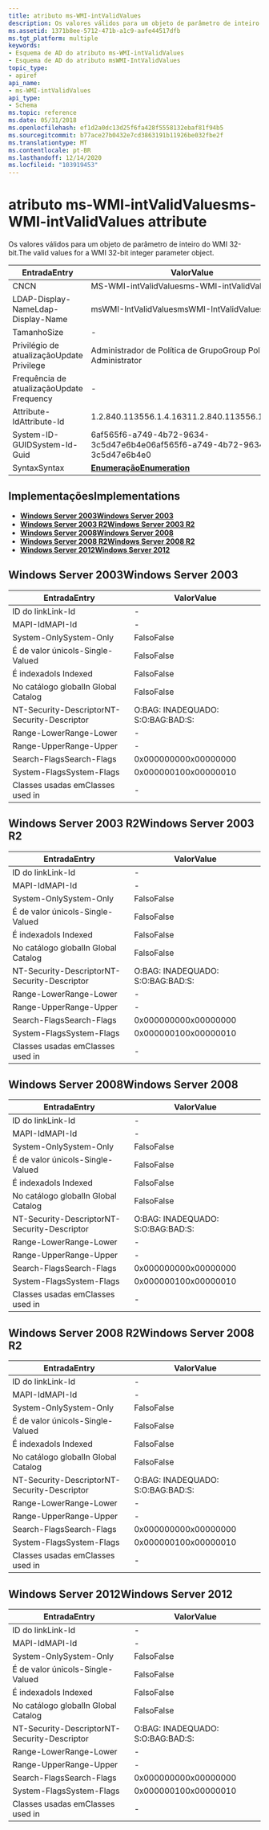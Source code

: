 ```yaml
---
title: atributo ms-WMI-intValidValues
description: Os valores válidos para um objeto de parâmetro de inteiro do WMI 32-bit.
ms.assetid: 1371b8ee-5712-471b-a1c9-aafe44517dfb
ms.tgt_platform: multiple
keywords:
- Esquema de AD do atributo ms-WMI-intValidValues
- Esquema de AD do atributo msWMI-IntValidValues
topic_type:
- apiref
api_name:
- ms-WMI-intValidValues
api_type:
- Schema
ms.topic: reference
ms.date: 05/31/2018
ms.openlocfilehash: ef1d2a0dc13d25f6fa428f5558132ebaf81f94b5
ms.sourcegitcommit: b77ace27b0432e7cd3863191b11926be032fbe2f
ms.translationtype: MT
ms.contentlocale: pt-BR
ms.lasthandoff: 12/14/2020
ms.locfileid: "103919453"
---
```

# <a name="ms-wmi-intvalidvalues-attribute"></a><span data-ttu-id="fb794-105">atributo ms-WMI-intValidValues</span><span class="sxs-lookup"><span data-stu-id="fb794-105">ms-WMI-intValidValues attribute</span></span>

<span data-ttu-id="fb794-106">Os valores válidos para um objeto de parâmetro de inteiro do WMI 32-bit.</span><span class="sxs-lookup"><span data-stu-id="fb794-106">The valid values for a WMI 32-bit integer parameter object.</span></span>



| <span data-ttu-id="fb794-107">Entrada</span><span class="sxs-lookup"><span data-stu-id="fb794-107">Entry</span></span> | <span data-ttu-id="fb794-108">Valor</span><span class="sxs-lookup"><span data-stu-id="fb794-108">Value</span></span> |
|-------------------|--------------------------------------|
| <span data-ttu-id="fb794-109">CN</span><span class="sxs-lookup"><span data-stu-id="fb794-109">CN</span></span>                | <span data-ttu-id="fb794-110">MS-WMI-intValidValues</span><span class="sxs-lookup"><span data-stu-id="fb794-110">ms-WMI-intValidValues</span></span>                |
| <span data-ttu-id="fb794-111">LDAP-Display-Name</span><span class="sxs-lookup"><span data-stu-id="fb794-111">Ldap-Display-Name</span></span> | <span data-ttu-id="fb794-112">msWMI-IntValidValues</span><span class="sxs-lookup"><span data-stu-id="fb794-112">msWMI-IntValidValues</span></span>                 |
| <span data-ttu-id="fb794-113">Tamanho</span><span class="sxs-lookup"><span data-stu-id="fb794-113">Size</span></span>              | \-                                   |
| <span data-ttu-id="fb794-114">Privilégio de atualização</span><span class="sxs-lookup"><span data-stu-id="fb794-114">Update Privilege</span></span>  | <span data-ttu-id="fb794-115">Administrador de Política de Grupo</span><span class="sxs-lookup"><span data-stu-id="fb794-115">Group Policy Administrator</span></span>           |
| <span data-ttu-id="fb794-116">Frequência de atualização</span><span class="sxs-lookup"><span data-stu-id="fb794-116">Update Frequency</span></span>  | \-                                   |
| <span data-ttu-id="fb794-117">Attribute-Id</span><span class="sxs-lookup"><span data-stu-id="fb794-117">Attribute-Id</span></span>      | <span data-ttu-id="fb794-118">1.2.840.113556.1.4.1631</span><span class="sxs-lookup"><span data-stu-id="fb794-118">1.2.840.113556.1.4.1631</span></span>              |
| <span data-ttu-id="fb794-119">System-ID-GUID</span><span class="sxs-lookup"><span data-stu-id="fb794-119">System-Id-Guid</span></span>    | <span data-ttu-id="fb794-120">6af565f6-a749-4b72-9634-3c5d47e6b4e0</span><span class="sxs-lookup"><span data-stu-id="fb794-120">6af565f6-a749-4b72-9634-3c5d47e6b4e0</span></span> |
| <span data-ttu-id="fb794-121">Syntax</span><span class="sxs-lookup"><span data-stu-id="fb794-121">Syntax</span></span>            | [<span data-ttu-id="fb794-122">**Enumeração**</span><span class="sxs-lookup"><span data-stu-id="fb794-122">**Enumeration**</span></span>](s-enumeration.md) |



## <a name="implementations"></a><span data-ttu-id="fb794-123">Implementações</span><span class="sxs-lookup"><span data-stu-id="fb794-123">Implementations</span></span>

-   [<span data-ttu-id="fb794-124">**Windows Server 2003**</span><span class="sxs-lookup"><span data-stu-id="fb794-124">**Windows Server 2003**</span></span>](#windows-server-2003)
-   [<span data-ttu-id="fb794-125">**Windows Server 2003 R2**</span><span class="sxs-lookup"><span data-stu-id="fb794-125">**Windows Server 2003 R2**</span></span>](#windows-server-2003-r2)
-   [<span data-ttu-id="fb794-126">**Windows Server 2008**</span><span class="sxs-lookup"><span data-stu-id="fb794-126">**Windows Server 2008**</span></span>](#windows-server-2008)
-   [<span data-ttu-id="fb794-127">**Windows Server 2008 R2**</span><span class="sxs-lookup"><span data-stu-id="fb794-127">**Windows Server 2008 R2**</span></span>](#windows-server-2008-r2)
-   [<span data-ttu-id="fb794-128">**Windows Server 2012**</span><span class="sxs-lookup"><span data-stu-id="fb794-128">**Windows Server 2012**</span></span>](#windows-server-2012)

## <a name="windows-server-2003"></a><span data-ttu-id="fb794-129">Windows Server 2003</span><span class="sxs-lookup"><span data-stu-id="fb794-129">Windows Server 2003</span></span>



| <span data-ttu-id="fb794-130">Entrada</span><span class="sxs-lookup"><span data-stu-id="fb794-130">Entry</span></span> | <span data-ttu-id="fb794-131">Valor</span><span class="sxs-lookup"><span data-stu-id="fb794-131">Value</span></span> |
|------------------------|--------------|
| <span data-ttu-id="fb794-132">ID do link</span><span class="sxs-lookup"><span data-stu-id="fb794-132">Link-Id</span></span>                | \-           |
| <span data-ttu-id="fb794-133">MAPI-Id</span><span class="sxs-lookup"><span data-stu-id="fb794-133">MAPI-Id</span></span>                | \-           |
| <span data-ttu-id="fb794-134">System-Only</span><span class="sxs-lookup"><span data-stu-id="fb794-134">System-Only</span></span>            | <span data-ttu-id="fb794-135">Falso</span><span class="sxs-lookup"><span data-stu-id="fb794-135">False</span></span>        |
| <span data-ttu-id="fb794-136">É de valor único</span><span class="sxs-lookup"><span data-stu-id="fb794-136">Is-Single-Valued</span></span>       | <span data-ttu-id="fb794-137">Falso</span><span class="sxs-lookup"><span data-stu-id="fb794-137">False</span></span>        |
| <span data-ttu-id="fb794-138">É indexado</span><span class="sxs-lookup"><span data-stu-id="fb794-138">Is Indexed</span></span>             | <span data-ttu-id="fb794-139">Falso</span><span class="sxs-lookup"><span data-stu-id="fb794-139">False</span></span>        |
| <span data-ttu-id="fb794-140">No catálogo global</span><span class="sxs-lookup"><span data-stu-id="fb794-140">In Global Catalog</span></span>      | <span data-ttu-id="fb794-141">Falso</span><span class="sxs-lookup"><span data-stu-id="fb794-141">False</span></span>        |
| <span data-ttu-id="fb794-142">NT-Security-Descriptor</span><span class="sxs-lookup"><span data-stu-id="fb794-142">NT-Security-Descriptor</span></span> | <span data-ttu-id="fb794-143">O:BAG: INADEQUADO: S:</span><span class="sxs-lookup"><span data-stu-id="fb794-143">O:BAG:BAD:S:</span></span> |
| <span data-ttu-id="fb794-144">Range-Lower</span><span class="sxs-lookup"><span data-stu-id="fb794-144">Range-Lower</span></span>            | \-           |
| <span data-ttu-id="fb794-145">Range-Upper</span><span class="sxs-lookup"><span data-stu-id="fb794-145">Range-Upper</span></span>            | \-           |
| <span data-ttu-id="fb794-146">Search-Flags</span><span class="sxs-lookup"><span data-stu-id="fb794-146">Search-Flags</span></span>           | <span data-ttu-id="fb794-147">0x00000000</span><span class="sxs-lookup"><span data-stu-id="fb794-147">0x00000000</span></span>   |
| <span data-ttu-id="fb794-148">System-Flags</span><span class="sxs-lookup"><span data-stu-id="fb794-148">System-Flags</span></span>           | <span data-ttu-id="fb794-149">0x00000010</span><span class="sxs-lookup"><span data-stu-id="fb794-149">0x00000010</span></span>   |
| <span data-ttu-id="fb794-150">Classes usadas em</span><span class="sxs-lookup"><span data-stu-id="fb794-150">Classes used in</span></span>        | \-           |



## <a name="windows-server-2003-r2"></a><span data-ttu-id="fb794-151">Windows Server 2003 R2</span><span class="sxs-lookup"><span data-stu-id="fb794-151">Windows Server 2003 R2</span></span>



| <span data-ttu-id="fb794-152">Entrada</span><span class="sxs-lookup"><span data-stu-id="fb794-152">Entry</span></span> | <span data-ttu-id="fb794-153">Valor</span><span class="sxs-lookup"><span data-stu-id="fb794-153">Value</span></span> |
|------------------------|--------------|
| <span data-ttu-id="fb794-154">ID do link</span><span class="sxs-lookup"><span data-stu-id="fb794-154">Link-Id</span></span>                | \-           |
| <span data-ttu-id="fb794-155">MAPI-Id</span><span class="sxs-lookup"><span data-stu-id="fb794-155">MAPI-Id</span></span>                | \-           |
| <span data-ttu-id="fb794-156">System-Only</span><span class="sxs-lookup"><span data-stu-id="fb794-156">System-Only</span></span>            | <span data-ttu-id="fb794-157">Falso</span><span class="sxs-lookup"><span data-stu-id="fb794-157">False</span></span>        |
| <span data-ttu-id="fb794-158">É de valor único</span><span class="sxs-lookup"><span data-stu-id="fb794-158">Is-Single-Valued</span></span>       | <span data-ttu-id="fb794-159">Falso</span><span class="sxs-lookup"><span data-stu-id="fb794-159">False</span></span>        |
| <span data-ttu-id="fb794-160">É indexado</span><span class="sxs-lookup"><span data-stu-id="fb794-160">Is Indexed</span></span>             | <span data-ttu-id="fb794-161">Falso</span><span class="sxs-lookup"><span data-stu-id="fb794-161">False</span></span>        |
| <span data-ttu-id="fb794-162">No catálogo global</span><span class="sxs-lookup"><span data-stu-id="fb794-162">In Global Catalog</span></span>      | <span data-ttu-id="fb794-163">Falso</span><span class="sxs-lookup"><span data-stu-id="fb794-163">False</span></span>        |
| <span data-ttu-id="fb794-164">NT-Security-Descriptor</span><span class="sxs-lookup"><span data-stu-id="fb794-164">NT-Security-Descriptor</span></span> | <span data-ttu-id="fb794-165">O:BAG: INADEQUADO: S:</span><span class="sxs-lookup"><span data-stu-id="fb794-165">O:BAG:BAD:S:</span></span> |
| <span data-ttu-id="fb794-166">Range-Lower</span><span class="sxs-lookup"><span data-stu-id="fb794-166">Range-Lower</span></span>            | \-           |
| <span data-ttu-id="fb794-167">Range-Upper</span><span class="sxs-lookup"><span data-stu-id="fb794-167">Range-Upper</span></span>            | \-           |
| <span data-ttu-id="fb794-168">Search-Flags</span><span class="sxs-lookup"><span data-stu-id="fb794-168">Search-Flags</span></span>           | <span data-ttu-id="fb794-169">0x00000000</span><span class="sxs-lookup"><span data-stu-id="fb794-169">0x00000000</span></span>   |
| <span data-ttu-id="fb794-170">System-Flags</span><span class="sxs-lookup"><span data-stu-id="fb794-170">System-Flags</span></span>           | <span data-ttu-id="fb794-171">0x00000010</span><span class="sxs-lookup"><span data-stu-id="fb794-171">0x00000010</span></span>   |
| <span data-ttu-id="fb794-172">Classes usadas em</span><span class="sxs-lookup"><span data-stu-id="fb794-172">Classes used in</span></span>        | \-           |



## <a name="windows-server-2008"></a><span data-ttu-id="fb794-173">Windows Server 2008</span><span class="sxs-lookup"><span data-stu-id="fb794-173">Windows Server 2008</span></span>



| <span data-ttu-id="fb794-174">Entrada</span><span class="sxs-lookup"><span data-stu-id="fb794-174">Entry</span></span> | <span data-ttu-id="fb794-175">Valor</span><span class="sxs-lookup"><span data-stu-id="fb794-175">Value</span></span> |
|------------------------|--------------|
| <span data-ttu-id="fb794-176">ID do link</span><span class="sxs-lookup"><span data-stu-id="fb794-176">Link-Id</span></span>                | \-           |
| <span data-ttu-id="fb794-177">MAPI-Id</span><span class="sxs-lookup"><span data-stu-id="fb794-177">MAPI-Id</span></span>                | \-           |
| <span data-ttu-id="fb794-178">System-Only</span><span class="sxs-lookup"><span data-stu-id="fb794-178">System-Only</span></span>            | <span data-ttu-id="fb794-179">Falso</span><span class="sxs-lookup"><span data-stu-id="fb794-179">False</span></span>        |
| <span data-ttu-id="fb794-180">É de valor único</span><span class="sxs-lookup"><span data-stu-id="fb794-180">Is-Single-Valued</span></span>       | <span data-ttu-id="fb794-181">Falso</span><span class="sxs-lookup"><span data-stu-id="fb794-181">False</span></span>        |
| <span data-ttu-id="fb794-182">É indexado</span><span class="sxs-lookup"><span data-stu-id="fb794-182">Is Indexed</span></span>             | <span data-ttu-id="fb794-183">Falso</span><span class="sxs-lookup"><span data-stu-id="fb794-183">False</span></span>        |
| <span data-ttu-id="fb794-184">No catálogo global</span><span class="sxs-lookup"><span data-stu-id="fb794-184">In Global Catalog</span></span>      | <span data-ttu-id="fb794-185">Falso</span><span class="sxs-lookup"><span data-stu-id="fb794-185">False</span></span>        |
| <span data-ttu-id="fb794-186">NT-Security-Descriptor</span><span class="sxs-lookup"><span data-stu-id="fb794-186">NT-Security-Descriptor</span></span> | <span data-ttu-id="fb794-187">O:BAG: INADEQUADO: S:</span><span class="sxs-lookup"><span data-stu-id="fb794-187">O:BAG:BAD:S:</span></span> |
| <span data-ttu-id="fb794-188">Range-Lower</span><span class="sxs-lookup"><span data-stu-id="fb794-188">Range-Lower</span></span>            | \-           |
| <span data-ttu-id="fb794-189">Range-Upper</span><span class="sxs-lookup"><span data-stu-id="fb794-189">Range-Upper</span></span>            | \-           |
| <span data-ttu-id="fb794-190">Search-Flags</span><span class="sxs-lookup"><span data-stu-id="fb794-190">Search-Flags</span></span>           | <span data-ttu-id="fb794-191">0x00000000</span><span class="sxs-lookup"><span data-stu-id="fb794-191">0x00000000</span></span>   |
| <span data-ttu-id="fb794-192">System-Flags</span><span class="sxs-lookup"><span data-stu-id="fb794-192">System-Flags</span></span>           | <span data-ttu-id="fb794-193">0x00000010</span><span class="sxs-lookup"><span data-stu-id="fb794-193">0x00000010</span></span>   |
| <span data-ttu-id="fb794-194">Classes usadas em</span><span class="sxs-lookup"><span data-stu-id="fb794-194">Classes used in</span></span>        | \-           |



## <a name="windows-server-2008-r2"></a><span data-ttu-id="fb794-195">Windows Server 2008 R2</span><span class="sxs-lookup"><span data-stu-id="fb794-195">Windows Server 2008 R2</span></span>



| <span data-ttu-id="fb794-196">Entrada</span><span class="sxs-lookup"><span data-stu-id="fb794-196">Entry</span></span> | <span data-ttu-id="fb794-197">Valor</span><span class="sxs-lookup"><span data-stu-id="fb794-197">Value</span></span> |
|------------------------|--------------|
| <span data-ttu-id="fb794-198">ID do link</span><span class="sxs-lookup"><span data-stu-id="fb794-198">Link-Id</span></span>                | \-           |
| <span data-ttu-id="fb794-199">MAPI-Id</span><span class="sxs-lookup"><span data-stu-id="fb794-199">MAPI-Id</span></span>                | \-           |
| <span data-ttu-id="fb794-200">System-Only</span><span class="sxs-lookup"><span data-stu-id="fb794-200">System-Only</span></span>            | <span data-ttu-id="fb794-201">Falso</span><span class="sxs-lookup"><span data-stu-id="fb794-201">False</span></span>        |
| <span data-ttu-id="fb794-202">É de valor único</span><span class="sxs-lookup"><span data-stu-id="fb794-202">Is-Single-Valued</span></span>       | <span data-ttu-id="fb794-203">Falso</span><span class="sxs-lookup"><span data-stu-id="fb794-203">False</span></span>        |
| <span data-ttu-id="fb794-204">É indexado</span><span class="sxs-lookup"><span data-stu-id="fb794-204">Is Indexed</span></span>             | <span data-ttu-id="fb794-205">Falso</span><span class="sxs-lookup"><span data-stu-id="fb794-205">False</span></span>        |
| <span data-ttu-id="fb794-206">No catálogo global</span><span class="sxs-lookup"><span data-stu-id="fb794-206">In Global Catalog</span></span>      | <span data-ttu-id="fb794-207">Falso</span><span class="sxs-lookup"><span data-stu-id="fb794-207">False</span></span>        |
| <span data-ttu-id="fb794-208">NT-Security-Descriptor</span><span class="sxs-lookup"><span data-stu-id="fb794-208">NT-Security-Descriptor</span></span> | <span data-ttu-id="fb794-209">O:BAG: INADEQUADO: S:</span><span class="sxs-lookup"><span data-stu-id="fb794-209">O:BAG:BAD:S:</span></span> |
| <span data-ttu-id="fb794-210">Range-Lower</span><span class="sxs-lookup"><span data-stu-id="fb794-210">Range-Lower</span></span>            | \-           |
| <span data-ttu-id="fb794-211">Range-Upper</span><span class="sxs-lookup"><span data-stu-id="fb794-211">Range-Upper</span></span>            | \-           |
| <span data-ttu-id="fb794-212">Search-Flags</span><span class="sxs-lookup"><span data-stu-id="fb794-212">Search-Flags</span></span>           | <span data-ttu-id="fb794-213">0x00000000</span><span class="sxs-lookup"><span data-stu-id="fb794-213">0x00000000</span></span>   |
| <span data-ttu-id="fb794-214">System-Flags</span><span class="sxs-lookup"><span data-stu-id="fb794-214">System-Flags</span></span>           | <span data-ttu-id="fb794-215">0x00000010</span><span class="sxs-lookup"><span data-stu-id="fb794-215">0x00000010</span></span>   |
| <span data-ttu-id="fb794-216">Classes usadas em</span><span class="sxs-lookup"><span data-stu-id="fb794-216">Classes used in</span></span>        | \-           |



## <a name="windows-server-2012"></a><span data-ttu-id="fb794-217">Windows Server 2012</span><span class="sxs-lookup"><span data-stu-id="fb794-217">Windows Server 2012</span></span>



| <span data-ttu-id="fb794-218">Entrada</span><span class="sxs-lookup"><span data-stu-id="fb794-218">Entry</span></span> | <span data-ttu-id="fb794-219">Valor</span><span class="sxs-lookup"><span data-stu-id="fb794-219">Value</span></span> |
|------------------------|--------------|
| <span data-ttu-id="fb794-220">ID do link</span><span class="sxs-lookup"><span data-stu-id="fb794-220">Link-Id</span></span>                | \-           |
| <span data-ttu-id="fb794-221">MAPI-Id</span><span class="sxs-lookup"><span data-stu-id="fb794-221">MAPI-Id</span></span>                | \-           |
| <span data-ttu-id="fb794-222">System-Only</span><span class="sxs-lookup"><span data-stu-id="fb794-222">System-Only</span></span>            | <span data-ttu-id="fb794-223">Falso</span><span class="sxs-lookup"><span data-stu-id="fb794-223">False</span></span>        |
| <span data-ttu-id="fb794-224">É de valor único</span><span class="sxs-lookup"><span data-stu-id="fb794-224">Is-Single-Valued</span></span>       | <span data-ttu-id="fb794-225">Falso</span><span class="sxs-lookup"><span data-stu-id="fb794-225">False</span></span>        |
| <span data-ttu-id="fb794-226">É indexado</span><span class="sxs-lookup"><span data-stu-id="fb794-226">Is Indexed</span></span>             | <span data-ttu-id="fb794-227">Falso</span><span class="sxs-lookup"><span data-stu-id="fb794-227">False</span></span>        |
| <span data-ttu-id="fb794-228">No catálogo global</span><span class="sxs-lookup"><span data-stu-id="fb794-228">In Global Catalog</span></span>      | <span data-ttu-id="fb794-229">Falso</span><span class="sxs-lookup"><span data-stu-id="fb794-229">False</span></span>        |
| <span data-ttu-id="fb794-230">NT-Security-Descriptor</span><span class="sxs-lookup"><span data-stu-id="fb794-230">NT-Security-Descriptor</span></span> | <span data-ttu-id="fb794-231">O:BAG: INADEQUADO: S:</span><span class="sxs-lookup"><span data-stu-id="fb794-231">O:BAG:BAD:S:</span></span> |
| <span data-ttu-id="fb794-232">Range-Lower</span><span class="sxs-lookup"><span data-stu-id="fb794-232">Range-Lower</span></span>            | \-           |
| <span data-ttu-id="fb794-233">Range-Upper</span><span class="sxs-lookup"><span data-stu-id="fb794-233">Range-Upper</span></span>            | \-           |
| <span data-ttu-id="fb794-234">Search-Flags</span><span class="sxs-lookup"><span data-stu-id="fb794-234">Search-Flags</span></span>           | <span data-ttu-id="fb794-235">0x00000000</span><span class="sxs-lookup"><span data-stu-id="fb794-235">0x00000000</span></span>   |
| <span data-ttu-id="fb794-236">System-Flags</span><span class="sxs-lookup"><span data-stu-id="fb794-236">System-Flags</span></span>           | <span data-ttu-id="fb794-237">0x00000010</span><span class="sxs-lookup"><span data-stu-id="fb794-237">0x00000010</span></span>   |
| <span data-ttu-id="fb794-238">Classes usadas em</span><span class="sxs-lookup"><span data-stu-id="fb794-238">Classes used in</span></span>        | \-           |



 

 




